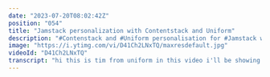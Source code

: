 ```yaml
---
date: "2023-07-20T08:02:42Z"
position: "054"
title: "Jamstack personalization with Contentstack and Uniform"
description: "#Contenstack and #Uniform personalisation for #Jamstack websites. This website runs on Gatsby and we'll be showing you how easy it is to personalize website with Uniform!"
image: "https://i.ytimg.com/vi/D41Ch2LNxTQ/maxresdefault.jpg"
videoId: "D41Ch2LNxTQ"
transcript: "hi this is tim from uniform in this video i'll be showing you how we connect uniform optimize to content stack the headless cms so we will be doing this through our starter kit website so this website is currently running locally on my machine so i can show you some stuff once this is built and put to netlify or for sale or wherever it's actually a gemstack website and so this is a fictional conference talk website or a conference called uniform conf and in here we kind of build stuff for you to see how personalization can work so we have talk tracks for developers we have talk tracks for marketers and stuff like that and based on what the user's behavior is on the website the content will change right so this header here will change based on your behavior and the talks for you will also change on your behavior so currently we didn't do any sort of thing on the site so this is all default stuff but let's say i enjoy developer talks so i'll go there so there is a component here and normally on a real website there's a whole bunch of other stuff about the developer talk track so now when i go home again i actually say hey there's a developer hero now because we tracked with uniform that you liked that developer page and so you had the intent to be a developer and there was a signal based on your click that we now track and know hey this person likes developer stuff you can also see that this component changed and it became personalized talks for you right so it's mainly developer related and a bit of marketing right but now let's say let's go to marketing so here we have marketer content so when i now go back home we have a score of 50 50 equal right and we just show the first one because that was your first interest but let's say i go to marketers again click on the home page suddenly marketers had more points than developers so we're showing you marketer hero and also this these talks that are personalized for you are now actually also more marketer driven so in the next bit i'll go over to the uniform application where we create those intents and those signals and things like that and i'll go go into that a little bit and after that i'll show you how the content is taken from content stack based on the intents that we see or that the things that people do like for developers we need to take the variation of the component for developers so let's roll this is the uniform app and as you can see this is where we actually register our intention signals and the ones we just spoke about we're actually developer and marketer right so i create a person that has an intent of being interested in being a developer and then when they go to a page a signal is sent so the signal that we have is actually type behavior so you go somewhere and we track that and you can give a specific strength for the calculation to it and this one is actually very simple so we won't go in too deep for now and we have the same for marketers however there's also different ones that we didn't go in but i'll quickly show you we have a call for papers campaign that is sent out as an email and then when you click on actually write down the call for papers you can actually get a query selector and based on the query selector we can also personalize something for you and then yet another one is the conference registration once you have registered we have actually created a cookie for the fact that you have registered so when you then come back to the conference page we know you have registered and we will show you the right content so nothing is more annoying that when you have a ticket for something and the way the web page doesn't know that you already have a ticket right so that's what this will do so now let's have a look how this connects in content stack so this is our stack in content stack as you can see we have a bunch of content types and you can already see some personalization stuff but let's first start with how we track the behavior of a user right so let's go to the pages and then to the developers page because here is what when we track what a user is and what their intent is right and so we added a component here okay so let's look at that component and what you see now it's loading for a bit there's actually a uniform bit here because we have an extension that you can find here extensions we added a custom field and that custom field has a bunch of tags for us that signify the intent that we had in our uniform app from previous right so the intent tag for this component when this is loaded is in fact developer so with this we will know as uniform that this component is interest is there for interested people in development right and we actually have the same if we go to the marketers page there's also a component and this component actually has the marketer intended tag okay so that base um that's how we track and so now let's see how it works when we actually go to that um that paid the home page where we personalize that hero right so when you go to the homepage we again have our homepage hero and you see there's the content type personalized hero so when we open this guy you actually see that this one component the homepage hero which is this big guy here actually has a bunch of references to other components that are called hero right so personalized hero is kind of a wrapper around all the heroes that can possibly be shown so welcome to uniform conf is if if i didn't have any intents it's this one when i click on developers and go home again you actually see developer hero right so now it's actually showing developer hero and so when we open one of those components you can see that these heroes also have the intent tech developer or marketer or whatever so this basically means that uniform in the code can connect okay we have an intent that is developer because if somebody visited that page we tracked it and then on the home page we load all the components because on the home page we have actually loaded here we go the hero for the home page but we load all of them we have all the variations and based on the intent tags that we've seen that match up we actually show you that component and this is how simple it is it's a little bit of content modeling and you're basically just connecting um variations of a component as a sub component and in the code the magic happens but this is not a video for code we'll do that another time but this is kind of how it all connects up and so the cool thing is when you make a jam stack website um on build it's dynamic right so we query all those variations that you see here they're all in your javascript bundle and it's not big there are like four fields there that's almost nothing but then when we do some tracking on the page behavior we have all the information there because in the code we also have all the information about what type of intents exist we have this because on build we query our own uniform api to get all the intents in json and then we can just mix and match because all the information is there so this is how you do personalization on a jamsec website so gemstack just became dynamic anyways this was everything for now thank you for watching and i'll see you next time"
---
```


